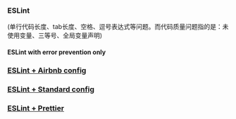 <!--
 * @Author: your name
 * @Date: 2020-10-23 16:53:06
 * @LastEditTime: 2020-10-28 09:47:03
 * @LastEditors: Please set LastEditors
 * @Description: In User Settings Edit
 * @FilePath: \vue\node.md
-->
### ESLint
(单行代码长度、tab长度、空格、逗号表达式等问题。而代码质量问题指的是：未使用变量、三等号、全局变量声明)
#### ESLint with error prevention only

### [ESLint + Airbnb config](https://zhuanlan.zhihu.com/p/74887917)

### [ESLint + Standard config](https://www.cnblogs.com/zhoumingjie/p/11582862.html)

### [ESLint + Prettier](https://zhuanlan.zhihu.com/p/80574300)
